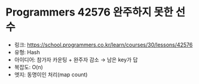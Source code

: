 # Programmers 42576 완주하지 못한 선수
- 링크: https://school.programmers.co.kr/learn/courses/30/lessons/42576
- 유형: Hash
- 아이디어: 참가자 카운팅 + 완주자 감소 → 남은 key가 답
- 복잡도: O(n)
- 엣지: 동명이인 처리(map count)
